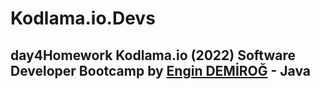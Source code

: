 # Kodlama.io.Devs
## day4Homework Kodlama.io (2022) Software Developer Bootcamp by [Engin DEMİROĞ](https://github.com/engindemirog) - Java
